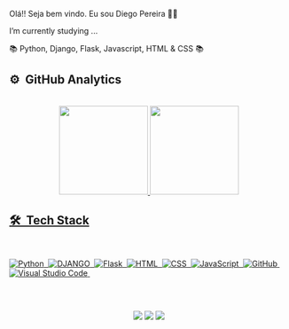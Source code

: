 Olá!! Seja bem vindo. Eu sou Diego Pereira ✌🏾

I’m currently studying ...
  
📚 Python, Django, Flask, Javascript, HTML & CSS 📚 

## ⚙️ &nbsp;GitHub Analytics
<br>

<div align="center">
  <a href="https://github.com/DiegoPereira12">
  <img height="160em" src="https://github-readme-stats.vercel.app/api?username=diegopereira12&show_icons=true&theme=dark&include_all_commits=true&count_private=true"/>
  <img height="160em" src="https://github-readme-stats.vercel.app/api/top-langs/?username=diegopereira12&layout=compact&langs_count=7&theme=dark"/>
</div>

## 🛠 &nbsp;Tech Stack

<br>

![Python](https://img.shields.io/badge/-Python-05122A?style=flat&logo=python)&nbsp;
![DJANGO](https://img.shields.io/badge/-Django-05122A?style=flat&logo=Django)&nbsp;
![Flask](https://img.shields.io/badge/-Flask-05122A?style=flat&logo=flask)&nbsp;
![HTML](https://img.shields.io/badge/-HTML-05122A?style=flat&logo=HTML5)&nbsp;
![CSS](https://img.shields.io/badge/-CSS-05122A?style=flat&logo=CSS3&logoColor=1572B6)&nbsp;
![JavaScript](https://img.shields.io/badge/-JavaScript-05122A?style=flat&logo=javascript)&nbsp;
![GitHub](https://img.shields.io/badge/-GitHub-05122A?style=flat&logo=github)&nbsp;
![Visual Studio Code](https://img.shields.io/badge/-Visual%20Studio%20Code-05122A?style=flat&logo=visual-studio-code&logoColor=007ACC)&nbsp;

<br>
  
##

<div align="center"> 
  <a href = "mailto:diegoo.junior55@gmail.com"><img src="https://img.shields.io/badge/-Gmail-%23333?style=for-the-badge&logo=gmail&logoColor=white" target="_blank"></a>
  <a href="https://www.instagram.com/diegoo_pereiraa" target="_blank"><img src="https://img.shields.io/badge/-Instagram-%23E4405F?style=for-the-badge&logo=instagram&logoColor=white" target="_blank"></a>
  <a href="https://www.linkedin.com/in/diego-junior-pereira-27838a184/" target="_blank"><img src="https://img.shields.io/badge/-LinkedIn-%230077B5?style=for-the-badge&logo=linkedin&logoColor=white" target="_blank"></a>
</div>
